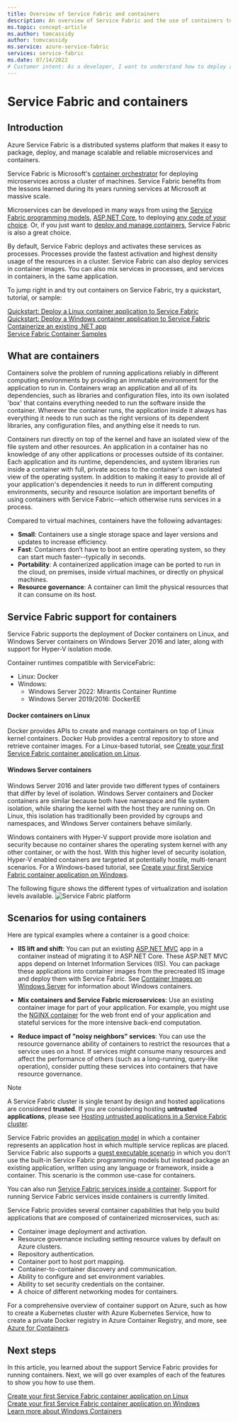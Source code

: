 ```yaml
---
title: Overview of Service Fabric and containers 
description: An overview of Service Fabric and the use of containers to deploy microservice applications. This article provides an overview of how containers can be used and the available capabilities in Service Fabric.
ms.topic: concept-article
ms.author: tomcassidy
author: tomvcassidy
ms.service: azure-service-fabric
services: service-fabric
ms.date: 07/14/2022
# Customer intent: As a developer, I want to understand how to deploy and manage microservices using containers on a distributed systems platform, so that I can build scalable and reliable applications efficiently.
---
```


# Service Fabric and containers

## Introduction

Azure Service Fabric is a distributed systems platform that makes it easy to package, deploy, and manage scalable and reliable microservices and containers.

Service Fabric is Microsoft's [container orchestrator](service-fabric-cluster-resource-manager-introduction.md) for deploying microservices across a cluster of machines. Service Fabric benefits from the lessons learned during its years running services at Microsoft at massive scale.

Microservices can be developed in many ways from using the [Service Fabric programming models](service-fabric-choose-framework.md), [ASP.NET Core](service-fabric-reliable-services-communication-aspnetcore.md), to deploying [any code of your choice](service-fabric-guest-executables-introduction.md). Or, if you just want to [deploy and manage containers](service-fabric-containers-overview.md), Service Fabric is also a great choice.

By default, Service Fabric deploys and activates these services as processes. Processes provide the fastest activation and highest density usage of the resources in a cluster. Service Fabric can also deploy services in container images. You can also mix services in processes, and services in containers, in the same application.

To jump right in and try out containers on Service Fabric, try a quickstart, tutorial, or sample:  

[Quickstart: Deploy a Linux container application to Service Fabric](service-fabric-quickstart-containers-linux.md)  
[Quickstart: Deploy a Windows container application to Service Fabric](service-fabric-quickstart-containers.md)  
[Containerize an existing .NET app](service-fabric-host-app-in-a-container.md)  
[Service Fabric Container Samples](https://azure.microsoft.com/resources/samples/service-fabric-containers/)  

## What are containers

Containers solve the problem of running applications reliably in different computing environments by providing an immutable environment for the application to run in. Containers wrap an application and all of its dependencies, such as libraries and configuration files, into its own isolated 'box' that contains everything needed to run the software inside the container. Wherever the container runs, the application inside it always has everything it needs to run such as the right versions of its dependent libraries, any configuration files, and anything else it needs to run.

Containers run directly on top of the kernel and have an isolated view of the file system and other resources. An application in a container has no knowledge of any other applications or processes outside of its container. Each application and its runtime, dependencies, and system libraries run inside a container with full, private access to the container's own isolated view of the operating system. In addition to making it easy to provide all of your application's dependencies it needs to run in different computing environments, security and resource isolation are important benefits of using containers with Service Fabric--which otherwise runs services in a process.

Compared to virtual machines, containers have the following advantages:

* **Small**: Containers use a single storage space and layer versions and updates to increase efficiency.
* **Fast**: Containers don’t have to boot an entire operating system, so they can start much faster--typically in seconds.
* **Portability**: A containerized application image can be ported to run in the cloud, on premises, inside virtual machines, or directly on physical machines.
* **Resource governance**: A container can limit the physical resources that it can consume on its host.

## Service Fabric support for containers

Service Fabric supports the deployment of Docker containers on Linux, and Windows Server containers on Windows Server 2016 and later, along with support for Hyper-V isolation mode.

Container runtimes compatible with ServiceFabric:
- Linux: Docker
- Windows:
   - Windows Server 2022: Mirantis Container Runtime 
   - Windows Server 2019/2016: DockerEE


#### Docker containers on Linux

Docker provides APIs to create and manage containers on top of Linux kernel containers. Docker Hub provides a central repository to store and retrieve container images.
For a Linux-based tutorial, see [Create your first Service Fabric container application on Linux](service-fabric-get-started-containers-linux.md).

#### Windows Server containers

Windows Server 2016 and later provide two different types of containers that differ by level of isolation. Windows Server containers and Docker containers are similar because both have namespace and file system isolation, while sharing the kernel with the host they are running on. On Linux, this isolation has traditionally been provided by cgroups and namespaces, and Windows Server containers behave similarly.

Windows containers with Hyper-V support provide more isolation and security because no container shares the operating system kernel with any other container, or with the host. With this higher level of security isolation, Hyper-V enabled containers are targeted at potentially hostile, multi-tenant scenarios.
For a Windows-based tutorial, see [Create your first Service Fabric container application on Windows](service-fabric-get-started-containers.md).

The following figure shows the different types of virtualization and isolation levels available.
![Service Fabric platform][Image1]

## Scenarios for using containers

Here are typical examples where a container is a good choice:

* **IIS lift and shift**: You can put an existing [ASP.NET MVC](https://www.asp.net/mvc) app in a container instead of migrating it to ASP.NET Core. These ASP.NET MVC apps depend on Internet Information Services (IIS). You can package these applications into container images from the precreated IIS image and deploy them with Service Fabric. See [Container Images on Windows Server](/virtualization/windowscontainers/quick-start/quick-start-windows-server) for information about Windows containers.

* **Mix containers and Service Fabric microservices**: Use an existing container image for part of your application. For example, you might use the [NGINX container](https://hub.docker.com/_/nginx/) for the web front end of your application and stateful services for the more intensive back-end computation.

* **Reduce impact of "noisy neighbors" services**: You can use the resource governance ability of containers to restrict the resources that a service uses on a host. If services might consume many resources and affect the performance of others (such as a long-running, query-like operation), consider putting these services into containers that have resource governance.

> [!NOTE]
> A Service Fabric cluster is single tenant by design and hosted applications are considered **trusted**. If you are considering hosting **untrusted applications**, please see [Hosting untrusted applications in a Service Fabric cluster](service-fabric-best-practices-security.md#hosting-untrusted-applications-in-a-service-fabric-cluster).

Service Fabric provides an [application model](service-fabric-application-model.md) in which a container represents an application host in which multiple service replicas are placed. Service Fabric also supports a [guest executable scenario](service-fabric-guest-executables-introduction.md) in which you don't use the built-in Service Fabric programming models but instead package an existing application, written using any language or framework, inside a container. This scenario is the common use-case for containers.

You can also run [Service Fabric services inside a container](service-fabric-services-inside-containers.md). Support for running Service Fabric services inside containers is currently limited.

Service Fabric provides several container capabilities that help you build applications that are composed of containerized microservices, such as:

* Container image deployment and activation.
* Resource governance including setting resource values by default on Azure clusters.
* Repository authentication.
* Container port to host port mapping.
* Container-to-container discovery and communication.
* Ability to configure and set environment variables.
* Ability to set security credentials on the container.
* A choice of different networking modes for containers.

For a comprehensive overview of container support on Azure, such as how to create a Kubernetes cluster with Azure Kubernetes Service, how to create a private Docker registry in Azure Container Registry, and more, see [Azure for Containers](/azure/containers/).

## Next steps

In this article, you learned about the support Service Fabric provides for running containers. Next, we will go over examples of each of the features to show you how to use them.

[Create your first Service Fabric container application on Linux](service-fabric-get-started-containers-linux.md)  
[Create your first Service Fabric container application on Windows](service-fabric-get-started-containers.md)  
[Learn more about Windows Containers](/virtualization/windowscontainers/about/)

[Image1]: media/service-fabric-containers/Service-Fabric-Types-of-Isolation.png
